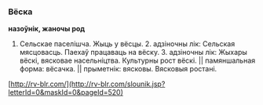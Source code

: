 ### Вёска
**назоўнік, жаночы род**

1. Сельскае паселішча. Жыць у вёсцы. 2. адзіночны лік: Сельская мясцовасць. Паехаў працаваць на вёску. З. адзіночны лік: Жыхары вёскі, вясковае насельніцтва. Культурны рост вёскі. || памяншальная форма: вёсачка. || прыметнік: вясковы. Вясковыя ростані.

<a rel="author">[http://rv-blr.com/](http://rv-blr.com/slounik.jsp?letterId=0&maskId=0&pageId=520)</a>
